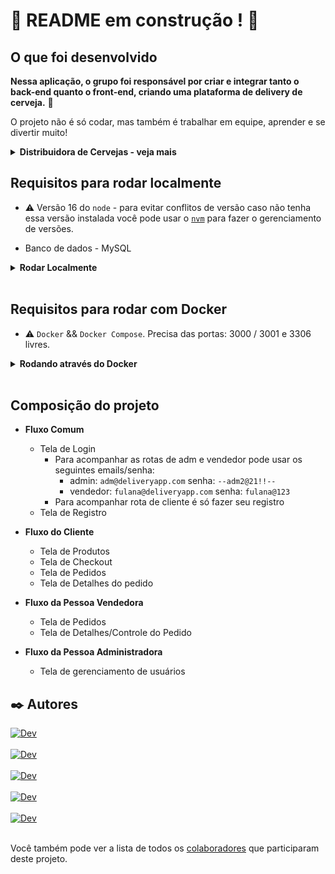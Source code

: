 # :construction: README em construção ! :construction:

<!-- Olá, Tryber!
Esse é apenas um arquivo inicial para o README do seu projeto.
É essencial que você preencha esse documento por conta própria, ok?
Não deixe de usar nossas dicas de escrita de README de projetos, e deixe sua criatividade brilhar!
:warning: IMPORTANTE: você precisa deixar nítido:
- quais arquivos/pastas foram desenvolvidos por você;
- quais arquivos/pastas foram desenvolvidos por outra pessoa estudante;
- quais arquivos/pastas foram desenvolvidos pela Trybe.
-->

## O que foi desenvolvido

**Nessa aplicação, o grupo foi responsável por criar e integrar tanto o back-end quanto o front-end, criando uma plataforma de delivery de cerveja.** 🍻

O projeto não é só codar, mas também é trabalhar em equipe, aprender e se divertir muito!

  <details>
   <summary>
    <strong>Distribuidora de Cervejas - veja mais</strong>
  </summary><br>
  A distribuidora de cervejas da dona Tereza está se informatizando! 🚀 Seu negócio, antes focado em um local específico da cidade, passou a receber uma quantidade massiva de encomendas de outros pontos, expandindo sua atuação via delivery. Isso tudo graças ao excelente preço das bebidas e atendimento da equipe de vendas.

Agora a distribuidora possui alguns pontos de venda na cidade para agilizar no atendimento dessas áreas. Cada ponto de venda, por sua vez, possui uma pessoa vendedora responsável.

Como seu antigo sistema, que era um conjunto de planilhas, já não atende a necessidade do negócio por gerar muita manutenção, dona Tereza procurou a sua equipe de pessoas desenvolvedoras com uma ideia de aplicativo que pudesse agilizar a vida de sua equipe e das pessoas que compram seus produtos. O aplicativo precisa:

- Ter acesso via login: tanto clientes como pessoas vendedoras, assim como a própria dona Tereza, que administra o sistema, devem ter acesso ao aplicativo via login, porém para funções diferentes: (1) A pessoa cliente, que compra da lista de produtos; (2) A pessoa vendedora, que aprova, prepara e entrega; (3) A pessoa administradora, que gerencia quem usa o aplicativo;
- Fazer a comunicação entre clientes e pessoas vendedoras: a pessoa cliente faz o pedido via "carrinho de compras" e a pessoa vendedora aprova, prepara e envia esse pedido. Quando o produto é recebido por quem comprou, essa pessoa marca o pedido como "recebido". Ambos devem possuir detalhes sobre seus pedidos;
- Se a pessoa cliente faz o pedido, o mesmo deve aparecer para a pessoa vendedora em seu dash de pedidos após a atualização da página. A pessoa cliente, por sua vez, deve ter as informações sobre seu pedido quando sua página for atualizada, ou seja, ter informações se o pedido está sendo preparado ou se já saiu pra entrega;

A ideia da sua equipe já pressupõe alguma escalabilidade, dado que foram estabelecidas algumas entidades genéricas no banco de dados e componentização no front-end, para que, caso o sistema cresça, não seja muito difícil mudar e ampliar essa estrutura.

**A proposta encantou, mas dona Tereza quer ver o negócio em ação! Ela está disposta a pagar por um MVP do projeto e vocês fecharam o negócio com um prazo combinado para entrega.**

Agora é mãos à obra! Vamos começar?

</details>

## Requisitos para rodar localmente

- ⚠️ Versão 16 do `node` - para evitar conflitos de versão caso não tenha essa versão instalada você pode usar o [`nvm`](https://github.com/nvm-sh/nvm#installing-and-updating) para fazer o gerenciamento de versões.

- Banco de dados - MySQL

<details>
  <summary>
    <strong>Rodar Localmente</strong>
  </summary><br>
Certifique-se de ter o MySQL instalado e rodando.

- ⚠️ **Inicie o projeto pela raiz, utilizando o comando `npm i`**.

## Back-End

Na pasta back-end

- `npm install` (instala as dependências)
- `npm start` (inicia o servidor back-end)

## Front-end

Na pasta front-end

- `npm install`
- `npm start`
</details>
<br>

## Requisitos para rodar com Docker

- ⚠️ `Docker` && `Docker Compose`. Precisa das portas: 3000 / 3001 e 3306 livres.

<details>
  <summary>
    <strong>Rodando através do Docker</strong>
  </summary><br>

Na raiz do projeto:

- `npm run compose:up` (Para iniciar o projeto. Front-end estará em `localhost:3000`)
- `npm compose:down` (Para parar o projeto)

</details><br>

## Composição do projeto

- **Fluxo Comum**

  - Tela de Login
    - Para acompanhar as rotas de adm e vendedor pode usar os seguintes emails/senha:
      - admin: `adm@deliveryapp.com` senha: `--adm2@21!!--`
      - vendedor: `fulana@deliveryapp.com` senha: `fulana@123`
    - Para acompanhar rota de cliente é só fazer seu registro
  - Tela de Registro

- **Fluxo do Cliente**

  - Tela de Produtos
  - Tela de Checkout
  - Tela de Pedidos
  - Tela de Detalhes do pedido

- **Fluxo da Pessoa Vendedora**

  - Tela de Pedidos
  - Tela de Detalhes/Controle do Pedido

- **Fluxo da Pessoa Administradora**
  - Tela de gerenciamento de usuários

## ✒️ Autores

<a href="https://github.com/brunotomaz-dev" target="_blank">
  <img align="center" alt="Dev" src="https://img.shields.io/badge/Bruno Tomaz-Github-informational?style=for-the-badge&logo=dev.to" />
</a>
<br/>
<br/>
<a href="https://github.com/DanSmaR" target="_blank">
  <img align="center" alt="Dev" src="https://img.shields.io/badge/Danilo Martins-Github-gree?style=for-the-badge&logo=dev.to" />
</a>
<br/>
<br/> 
<a href="https://github.com/Eder-Ferreira-Chargobito" target="_blank">
  <img align="center" alt="Dev" src="https://img.shields.io/badge/Eder Ferreira-Github-orange?style=for-the-badge&logo=dev.to" />
</a>
<br/>
<br/> 
<a href="https://github.com/BrenoOPrado" target="_blank">
  <img align="center" alt="Dev" src="https://img.shields.io/badge/Breno Prado-Github-blueviolet?style=for-the-badge&logo=dev.to" />
</a>
<br/>
<br/> 
<a href="https://github.com/emilylmenezes" target="_blank">
  <img align="center" alt="Dev" src="https://img.shields.io/badge/Emily Menezes-Github-ff69b4?style=for-the-badge&logo=dev.to" />
</a>
<br/>
<br/>

Você também pode ver a lista de todos os [colaboradores](https://github.com/brunotomaz-dev/project-delivery-app/graphs/contributors) que participaram deste projeto.
